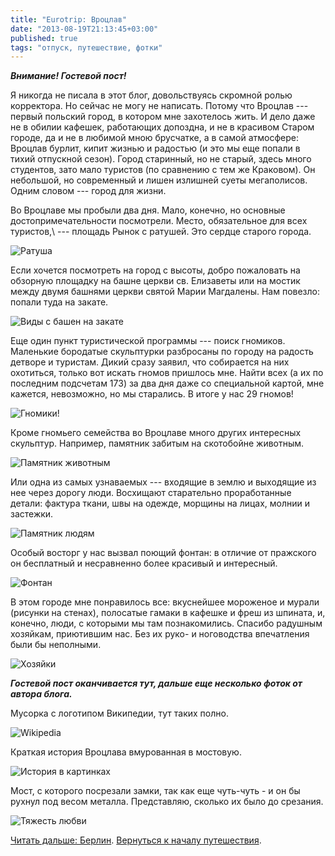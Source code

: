```yaml
---
title: "Eurotrip: Вроцлав"
date: "2013-08-19T21:13:45+03:00"
published: true
tags: "отпуск, путешествие, фотки"
---
```


***Внимание! Гостевой пост!***
 
Я никогда не писала в этот блог, довольствуясь скромной ролью корректора. Но сейчас не могу не написать. Потому что
Вроцлав&nbsp;--- первый польский город, в котором мне захотелось жить. И дело даже не в обилии кафешек,
работающих допоздна, и не в красивом Старом городе, да и не в любимой мною брусчатке, а в самой атмосфере:
Вроцлав бурлит, кипит жизнью и радостью (и это мы еще попали в тихий отпускной сезон). Город старинный, но не старый,
здесь много студентов, зато мало туристов (по сравнению с тем же Краковом). Он небольшой, но современный и лишен
излишней суеты мегаполисов. Одним словом&nbsp;--- город для жизни.

Во Вроцлаве мы пробыли два дня. Мало, конечно, но основные достопримечательности посмотрели.
Место, обязательное для всех туристов,\ --- площадь Рынок с ратушей. Это сердце старого города.

![Ратуша](/images/travel/2013-08-eurotrip/wroclaw-rathouse.jpg "Ратуша")

Если хочется посмотреть на город с высоты, добро пожаловать на обзорную площадку на башне церкви св. Елизаветы или
на мостик между двумя башнями церкви святой Марии Магдалены. Нам повезло: попали туда на закате.

![Виды с башен на закате](/images/travel/2013-08-eurotrip/wroclaw-top-view.jpg "Виды с башен на закате")

Еще один пункт туристической программы&nbsp;--- поиск гномиков. Маленькие бородатые скульптурки разбросаны по городу
на радость детворе и туристам. Дикий сразу заявил, что собирается на них охотиться, только вот искать гномов
пришлось мне. Найти всех (а их по последним подсчетам 173) за два дня даже со специальной картой, мне кажется,
невозможно, но мы старались. В итоге у нас 29 гномов!

![Гномики!](/images/travel/2013-08-eurotrip/wroclaw-dwarfs.jpg "Гномики!")

Кроме гномьего семейства во Вроцлаве много других интересных скульптур. Например, памятник забитым
на скотобойне животным.

![Памятник животным](/images/travel/2013-08-eurotrip/wroclaw-animals-monument.jpg "Памятник животным")

Или одна из самых узнаваемых&nbsp;--- входящие в землю и выходящие из нее через дорогу люди. Восхищают старательно
проработанные детали: фактура ткани, швы на одежде,  морщины на лицах, молнии и застежки.

![Памятник людям](/images/travel/2013-08-eurotrip/wroclaw-peoples-monument.jpg "Памятник людям")

Особый восторг у нас вызвал поющий фонтан: в отличие от пражского он бесплатный и несравненно более красивый
и интересный.

![Фонтан](/images/travel/2013-08-eurotrip/wroclaw-fountain.jpg "Фонтан")

В этом городе мне понравилось все: вкуснейшее мороженое и мурали (рисунки на стенах), полосатые гамаки в кафешке
и фреш из шпината, и, конечно, люди, с которыми мы там познакомились. Спасибо радушным хозяйкам, приютившим нас.
Без их руко- и ноговодства впечатления были бы неполными.

![Хозяйки](/images/travel/2013-08-eurotrip/wroclaw-hostesses.jpg "Хозяйки")

***Гостевой пост оканчивается тут, дальше еще несколько фоток от автора блога.***

Мусорка с логотипом Википедии, тут таких полно. 

![Wikipedia](/images/travel/2013-08-eurotrip/wroclaw-wikipedia-trashcan.jpg "Wikipedia")

Краткая история Вроцлава вмурованная в мостовую. 

![История в картинках](/images/travel/2013-08-eurotrip/wroclaw-history.jpg "История в картинках")

Мост, с которого посрезали замки, так как еще чуть-чуть - и он бы рухнул под весом металла. Представляю, сколько
их было до срезания.

![Тяжесть любви](/images/travel/2013-08-eurotrip/wroclaw-bridge.jpg "Тяжесть любви")

[Читать дальше: Берлин](/post/eurotrip-berlin). [Вернуться к началу путешествия](/post/eurotrip-warsaw).

